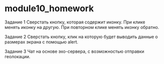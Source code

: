 # module10_homework
Задание 1
Сверстать кнопку, которая содержит иконку. При клике менять иконку на другую. При повторном клике менять иконку обратно.

Задание 2
Сверстать кнопку, клик на которую будет выводить данные о размерах экрана с помощью alert. 

Задание 3
Чат на основе эхо-сервера, с возможностью отправки геолокации.
